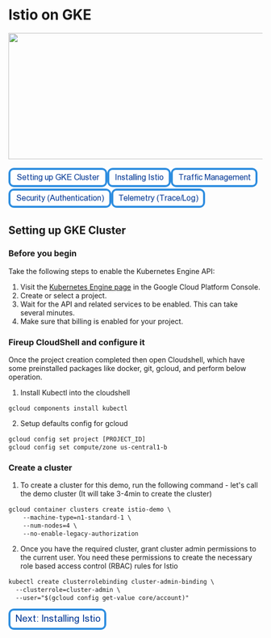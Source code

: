 # Istio on GKE

<img src="https://cdn-images-1.medium.com/max/2000/1*Z_-ulLqHoVA2jOVIEU3G5Q.png" height="250" width="1000"/>

[![Setting Up GKE Cluster](https://github.com/nikitsrj/gdg-istio/blob/master/readme/setupgke.png)](./agenda.md)[![Installing Istio](https://github.com/nikitsrj/gdg-istio/blob/master/readme/istioinstall.png)](./istio.md)[![Traffic Management](https://github.com/nikitsrj/gdg-istio/blob/master/readme/traffic.png)](./traffic.md)[![Security Authentication](https://github.com/nikitsrj/gdg-istio/blob/master/readme/authentication.png)](./security.md)[![Telemetry](https://github.com/nikitsrj/gdg-istio/blob/master/readme/telem.png)](./telemetry.md)


## Setting up GKE Cluster

### Before you begin

Take the following steps to enable the Kubernetes Engine API:
1. Visit the [Kubernetes Engine page](https://console.cloud.google.com/projectselector/kubernetes?_ga=2.190316075.-1430225704.1540446362) in the Google Cloud Platform Console.
2. Create or select a project.
3. Wait for the API and related services to be enabled. This can take several minutes.
4. Make sure that billing is enabled for your project.

### Fireup CloudShell and configure it
Once the project creation completed then open Cloudshell, which have some preinstalled packages like docker, git, gcloud, and perform below operation.

1. Install Kubectl into the cloudshell
```
gcloud components install kubectl
```
2. Setup defaults config for gcloud
```
gcloud config set project [PROJECT_ID]
gcloud config set compute/zone us-central1-b
```
### Create a cluster
1. To create a cluster for this demo, run the following command - let's call the demo cluster (It will take 3-4min to create the cluster)

```
gcloud container clusters create istio-demo \
    --machine-type=n1-standard-1 \
    --num-nodes=4 \
    --no-enable-legacy-authorization
```
2. Once you have the required cluster, grant cluster admin permissions to the current user. You need these permissions to create the necessary role based access control (RBAC) rules for Istio
```
kubectl create clusterrolebinding cluster-admin-binding \
  --clusterrole=cluster-admin \
  --user="$(gcloud config get-value core/account)"
```

[![Next: Install Istio](https://github.com/nikitsrj/gdg-istio/blob/master/readme/nextistio.png)](./istio.md)

